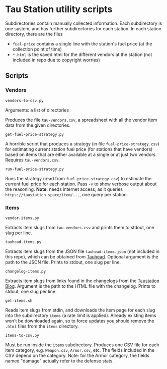 # Tau Station utility scripts

Subdirectories contain manually collected information.
Each subdirectory is one system, and has further subdirectories for each station.
In each station directory, there are the files

* `fuel-price` contains a single line with the station's fuel price (at the collection point of time)
* `*.html` is the saved html for the different vendors at the station (not included in repo due to copyright worries)


## Scripts

### Vendors

`vendors-to-csv.py`

Arguments: a list of directories

Produces the file `tau-vendors.csv`, a spreadsheet with all the vendor item data from the given directories.


`get-fuel-price-strategy.py`

A horrible script that produces a strategy (in file `fuel-price-strategy.csv`) for estimating current
station fuel price (for stations that have vendors) based on items that are either available at a
single or at just two vendors.  Requires `tau-vendors.csv`.


`run-fuel-price-strategy.py`

Runs the strategy (read from `fuel-price-strategy.csv`) to estimate the current fuel price for each
station.  Pass `-v` to show verbose output about the reasoning.
**Note**: needs internet access, as it queries `https://taustation.space/item/...`, one
query per station.


### Items

`vendor-items.py`

Extracts item slugs from `tau-vendors.csv` and prints them to stdout, one slug per line.


`tauhead-items.py`

Extracts item slugs from the JSON file `tauhead-items.json` (not included in this repo),
which can be obtained from [Tauhead](https://tauhead.com).  Optional argument is the
path to the JSON file. Prints to stdout, one slug per line.


`changelog-items.py`

Extracts item slugs from links found in the changelogs from the
[Taustation Blog](https://taustation.space/blog/). Argument is the path to the
HTML file with the changelog. Prints to stdout, one slug per line.


`get-items.sh`

Reads item slugs from stdin, and downloads the item page for each slug into
the subdirectory `items` (a rate limit is applied). Already existing items won't
be downloaded again, so to force updates you should remove the `.html` files from
the `items` directory.


`items-to-csv.py`

Must be run inside the `items` subdirectory. Produces one CSV file for each
item category, e.g. `Weapon.csv`, `Armor.csv`, etc.  The fields included in the
CSV depend on the category.  Note: for the Armor category, the fields named
"damage" actually refer to the defense stats.

